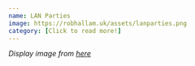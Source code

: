 ```yaml
---
name: LAN Parties
image: https://robhallam.uk/assets/lanparties.png
category: [Click to read more!]
--- 
```


*Display image from [here](https://www.protacon.com/en/protacon-blog/lan-party-a-social-gathering-and-playing-with-friends/)*